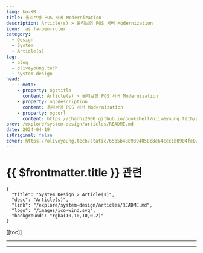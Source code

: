 ```yaml
---
lang: ko-KR
title: 올리브영 POS 서버 Modernization
description: Article(s) > 올리브영 POS 서버 Modernization
icon: fas fa-pen-ruler
category: 
  - Design
  - System 
  - Article(s)
tag: 
  - blog
  - oliveyoung.tech
  - system-design
head:
  - - meta:
    - property: og:title
      content: Article(s) > 올리브영 POS 서버 Modernization
    - property: og:description
      content: 올리브영 POS 서버 Modernization
    - property: og:url
      content: https://chanhi2000.github.io/bookshelf/oliveyoung.tech/pos-modernization.html
prev: /explore/system-design/articles/README.md
date: 2024-04-19
isOriginal: false
cover: https://oliveyoung.tech/static/65b5b4889394058c8e64ccc1b0904fe0/2b8b0/banner.webp
---
```


# {{ $frontmatter.title }} 관련

```component VPCard
{
  "title": "System Design > Article(s)",
  "desc": "Article(s)",
  "link": "/explore/system-design/articles/README.md",
  "logo": "/images/ico-wind.svg",
  "background": "rgba(10,10,10,0.2)"
}
```

[[toc]]

---

<SiteInfo
  name="올리브영 POS 서버 Modernization | 올리브영 테크블로그"
  desc="Legacy Wars"
  url="https://oliveyoung.tech/blog/2024-04-19/pos-modernization/"
  logo="https://oliveyoung.tech/favicon-32x32.png?v=a4b11f19c0d38aff2ebd465d8801cd2d"
  preview="https://oliveyoung.tech/static/65b5b4889394058c8e64ccc1b0904fe0/2b8b0/banner.webp"/>

<!-- TODO: 작성 -->

---

<TagLinks />